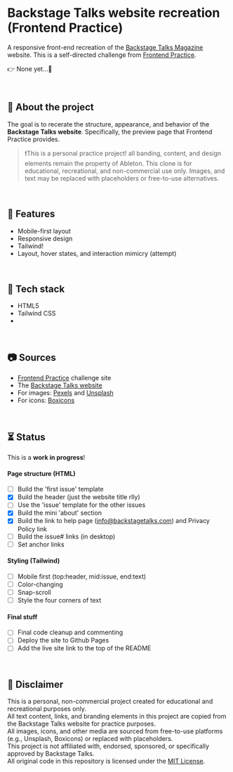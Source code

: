 # Backstage Talks website recreation (Frontend Practice)

A responsive front-end recreation of the [Backstage Talks Magazine](https://backstagetalks.com/) website. This is a self-directed challenge from [Frontend Practice](https://www.frontendpractice.com/projects/backstage-talks).

👉 None yet...🍕

<br>

## 📌 About the project

The goal is to recerate the structure, appearance, and behavior of the **Backstage Talks website**. Specifically, the preview page that Frontend Practice provides.

> ❗This is a personal practice project! all banding, content, and design elements remain the property of Ableton. This clone is for educational, recreational, and non-commercial use only.
> Images, and text may be replaced with placeholders or free-to-use alternatives.

<br>

## 🍮 Features

- Mobile-first layout
- Responsive design
- Tailwind!
- Layout, hover states, and interaction mimicry (attempt)

<br>

## 🔧 Tech stack

- HTML5
- Tailwind CSS
- 
<br>

## 📷 Sources

- [Frontend Practice](https://www.frontendpractice.com/projects/backstage-talks) challenge site
- The [Backstage Talks website](https://backstagetalks.com/)
- For images: [Pexels](https://www.pexels.com/) and [Unsplash](https://unsplash.com/)
- For icons: [Boxicons](https://boxicons.com/)

<br>

## ⏳ Status

This is a **work in progress**!

#### Page structure (HTML)
- [ ] Build the 'first issue' template
- [x] Build the header (just the website title rlly)
- [ ] Use the 'issue' template for the other issues
- [x] Build the mini 'about' section
- [x] Build the link to help page (info@backstagetalks.com) and Privacy Policy link
- [ ] Build the issue# links (in desktop)
- [ ] Set anchor links

#### Styling (Tailwind)
- [ ] Mobile first (top:header, mid:issue, end:text)
- [ ] Color-changing
- [ ] Snap-scroll
- [ ] Style the four corners of text

#### Final stuff
- [ ] Final code cleanup and commenting
- [ ] Deploy the site to Github Pages
- [ ] Add the live site link to the top of the README

<br>

## 📝 Disclaimer

This is a personal, non-commercial project created for educational and recreational purposes only.  
All text content, links, and branding elements in this project are copied from the Backstage Talks website for practice purposes.  
All images, icons, and other media are sourced from free-to-use platforms (e.g., Unsplash, Boxicons) or replaced with placeholders.  
This project is not affiliated with, endorsed, sponsored, or specifically approved by Backstage Talks.  
All original code in this repository is licensed under the [MIT License](LICENSE).
